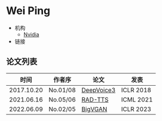 # Wei Ping

- 机构
  - [Nvidia](../Institutions/USA-Nvidia.md)
- 链接

## 论文列表

| 时间 | 作者序 | 论文 | 发表 |
|:-:|:-:|---|---|
| 2017.10.20 | No.01/08 | [DeepVoice3](../Models/TTS2_Acoustic/2017.10.20_DeepVoice3.md) | ICLR 2018 |
| 2021.06.16 | No.05/06 | [RAD-TTS](../Models/TTS2_Acoustic/2021.06.16_RAD-TTS.md) | ICML 2021 |
| 2022.06.09 | No.02/05 | [BigVGAN](../Models/TTS3_Vocoder/2022.06.09_BigVGAN.md) | ICLR 2023 |